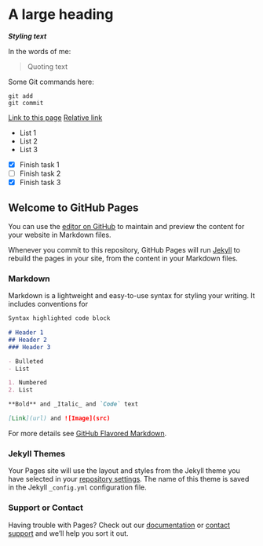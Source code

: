 
# A large heading

***Styling text***

In the words of me:
> Quoting text

Some Git commands here:
```
git add
git commit
```

[Link to this page](https://jds-shirayuki.github.io/)
[Relative link](JDS-Shirayuki.github.io/_config.yml)

- List 1
- List 2
- List 3

- [x] Finish task 1
- [ ] Finish task 2
- [x] Finish task 3

## Welcome to GitHub Pages

You can use the [editor on GitHub](https://github.com/JDS-Shirayuki/JDS-Shirayuki.github.io/edit/main/index.md) to maintain and preview the content for your website in Markdown files.

Whenever you commit to this repository, GitHub Pages will run [Jekyll](https://jekyllrb.com/) to rebuild the pages in your site, from the content in your Markdown files.

### Markdown

Markdown is a lightweight and easy-to-use syntax for styling your writing. It includes conventions for

```markdown
Syntax highlighted code block

# Header 1
## Header 2
### Header 3

- Bulleted
- List

1. Numbered
2. List

**Bold** and _Italic_ and `Code` text

[Link](url) and ![Image](src)
```

For more details see [GitHub Flavored Markdown](https://guides.github.com/features/mastering-markdown/).

### Jekyll Themes

Your Pages site will use the layout and styles from the Jekyll theme you have selected in your [repository settings](https://github.com/JDS-Shirayuki/JDS-Shirayuki.github.io/settings). The name of this theme is saved in the Jekyll `_config.yml` configuration file.

### Support or Contact

Having trouble with Pages? Check out our [documentation](https://docs.github.com/categories/github-pages-basics/) or [contact support](https://github.com/contact) and we’ll help you sort it out.
